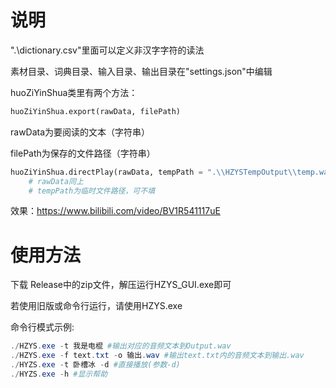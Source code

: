 # 说明

".\dictionary.csv"里面可以定义非汉字字符的读法

素材目录、词典目录、输入目录、输出目录在"settings.json"中编辑

huoZiYinShua类里有两个方法：
```python
huoZiYinShua.export(rawData, filePath)
```

rawData为要阅读的文本（字符串）

filePath为保存的文件路径（字符串）

```python
huoZiYinShua.directPlay(rawData, tempPath = ".\\HZYSTempOutput\\temp.wav")
	# rawData同上
	# tempPath为临时文件路径，可不填
```

效果：https://www.bilibili.com/video/BV1R541117uE

# 使用方法

下载 Release中的zip文件，解压运行HZYS_GUI.exe即可

若使用旧版或命令行运行，请使用HZYS.exe

命令行模式示例:

```powershell
./HZYS.exe -t 我是电棍 #输出对应的音频文本到Output.wav
./HZYS.exe -f text.txt -o 输出.wav #输出text.txt内的音频文本到输出.wav
./HYZS.exe -t 卧槽冰 -d #直接播放(参数-d)
./HYZS.exe -h #显示帮助
```
